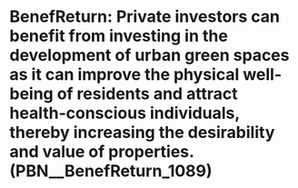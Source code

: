 # BenefReturn: __Private investors can benefit from investing in the development of urban green spaces as it can improve the physical well-being of residents and attract health-conscious individuals, thereby increasing the desirability and value of properties.__ (PBN__BenefReturn_1089)

